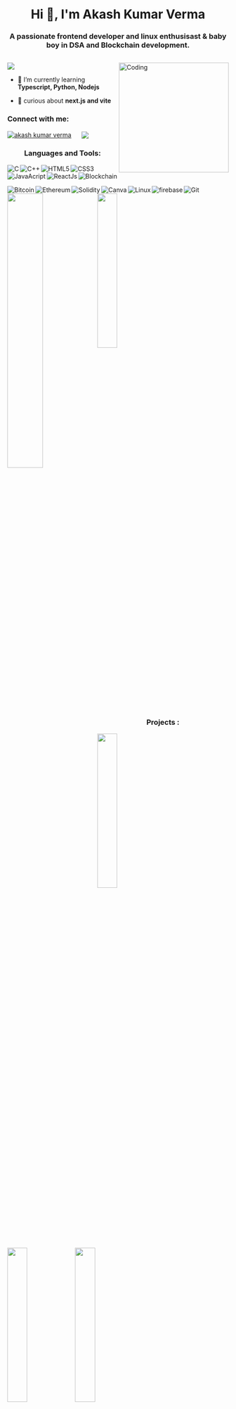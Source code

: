 
<h1 align="center">Hi 👋, I'm Akash Kumar Verma</h1>
<h3 align="center">A passionate frontend developer and linux enthusisast & baby boy in DSA and Blockchain development.</h3>
<p > <a href="https://twitter.com/" target="blank"><img src="https://img.shields.io/twitter/follow/?logo=twitter&style=for-the-badge" alt="" /></a> </p>
<img align="right" alt="Coding" width="250" src="https://cdn.dribbble.com/users/1876781/screenshots/6169542/web_character.gif">

<a align="right"  href="https://visitcount.itsvg.in">
  <img  src="https://visitcount.itsvg.in/api?id=akaashvaa&label=Profile%20Views&color=0&icon=6&pretty=true" />
</a>



- 🌱 I’m currently learning **Typescript, Python, Nodejs**

- 💬 curious about **next.js and vite**


<h3 >Connect with me:</h3>

<a href="https://linkedin.com/in/akash kumar verma" target="blank">
  <img align="center" src="https://img.shields.io/badge/linkedin-%230077B5.svg?style=for-the-badge&logo=linkedin&logoColor=white" alt="akash kumar verma" /></a> &nbsp;&nbsp;&nbsp;&nbsp;
<a href="mailto:ahmvaad@gmail.com?subject=Hello%20Ileri,%20From%20Github">
  <img align="center"  src="https://img.shields.io/badge/gmail-%23D14836.svg?&style=for-the-badge&logo=gmail&logoColor=white" /></a>&nbsp;&nbsp;&nbsp;&nbsp;



<h3 align="center" >Languages and Tools:</h3>
<img align="left"  alt="C"  src="https://img.shields.io/badge/c-%2300599C.svg?style=for-the-badge&logo=c&logoColor=white" />
<img align="left"  alt="C++"  src="https://img.shields.io/badge/c++-%2300599C.svg?style=for-the-badge&logo=c%2B%2B&logoColor=white" />
<img align="left"  alt="HTML5"  src="https://img.shields.io/badge/html5-%23E34F26.svg?style=for-the-badge&logo=html5&logoColor=white" />
<img align="left"  alt="CSS3"  src="https://img.shields.io/badge/css3-%231572B6.svg?style=for-the-badge&logo=css3&logoColor=white" />
<img align="left"  alt="JavaAcript"  src="https://img.shields.io/badge/javascript-%23323330.svg?style=for-the-badge&logo=javascript&logoColor=%23F7DF1E" />
<img  align="left"  alt="ReactJs"  src="https://img.shields.io/badge/react-%2320232a.svg?style=for-the-badge&logo=react&logoColor=%2361DAFB" />
<img  alt="Blockchain"  src="https://img.shields.io/badge/blockchain-2F3134?style=for-the-badge&logo=blockchain&logoColor=white" />
<p></p>
<img  align="left" alt="Bitcoin"  src="https://img.shields.io/badge/Bitcoin-000?style=for-the-badge&logo=bitcoin&logoColor=white" />
<img align="left"  alt="Ethereum"  src="https://img.shields.io/badge/Ethereum-3C3C3D?style=for-the-badge&logo=Ethereum&logoColor=white" />
<img align="left"  alt="Solidity"  src="https://img.shields.io/badge/Solidity-%23363636.svg?style=for-the-badge&logo=solidity&logoColor=white" />
<img align="left"  alt="Canva"  src="https://img.shields.io/badge/Canva-%2300C4CC.svg?style=for-the-badge&logo=Canva&logoColor=white" />
<img align="left"  alt="Linux"  src="https://img.shields.io/badge/Linux-87CF3E?style=for-the-badge&logo=Linuxt&logoColor=white" />
<img align="left"  alt="firebase"  src="https://img.shields.io/badge/firebase-%23F05033.svg?style=for-the-badge&logo=firebase&logoColor=white" />
<img  alt="Git"  src="https://img.shields.io/badge/git-%23F05033.svg?style=for-the-badge&logo=git&logoColor=white" />

<img align="left" width="40%"  src="https://github-readme-stats.vercel.app/api?username=akaashvaa&theme=rose_pine&show_icons=true" />
<img width="30%"   src="https://github-readme-stats.vercel.app/api/top-langs/?username=akaashvaa&theme=rose_pine&layout=compact" />

<h3 align="center">Projects :</h3>

<a  href="https://fashion-globe.netlify.app/">
  <img width="30%"  align="left" src="https://github-readme-stats.vercel.app/api/pin/?username=akaashvaa&theme=rose_pine&repo=Fashion-Globe" />
 </a>
<a  href="https://akaashvaa.github.io/Bankist-Web-Page.github.io/">
  <img width="30%"  align="left" src="https://github-readme-stats.vercel.app/api/pin/?username=akaashvaa&theme=rose_pine&repo=Bankist-Web-Page.github.io" />
</a>
<a   href="https://mapty-travel-mark.netlify.app/">
  <img width="30%"   src="https://github-readme-stats.vercel.app/api/pin/?username=akaashvaa&theme=rose_pine&repo=Mapty--app.github.io">
</a>
<p></p>
<a   href="https://foodify-site.netlify.app/">
  <img width="30%"  align="left" src="https://github-readme-stats.vercel.app/api/pin/?username=akaashvaa&theme=rose_pine&repo=foodify" />
</a>
  <a   href="https://akaashvaa.github.io/ranPassword.github.io/">
  <img width="30%"  src="https://github-readme-stats.vercel.app/api/pin/?username=akaashvaa&theme=rose_pine&repo=ranPassword.github.io" />
  </a>
<a   href="https://akaashvaa.github.io/Pig-Game/">
  <img width="30%"  align="left" src="https://github-readme-stats.vercel.app/api/pin/?username=akaashvaa&theme=rose_pine&repo=Pig-Game" />
</a>
  <p></p>
<a  href="https://akaashvaa.github.io/bankist-webPage.github.io/">
  <img width="30%"  align="left" src="https://github-readme-stats.vercel.app/api/pin/?username=akaashvaa&theme=rose_pine&repo=bankist-webPage.github.io" />
</a> 



